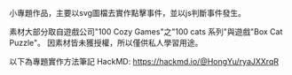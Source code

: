 小專題作品，主要以svg圖檔去實作點擊事件，並以js判斷事件發生。

素材大部分取自遊戲公司"100 Cozy Games"之"100 cats 系列"與遊戲"Box Cat Puzzle"。
因素材皆未獲授權，所以僅供私人學習用途。

以下為專題實作方法筆記
HackMD:
https://hackmd.io/@HongYu/ryaJXXrqR

